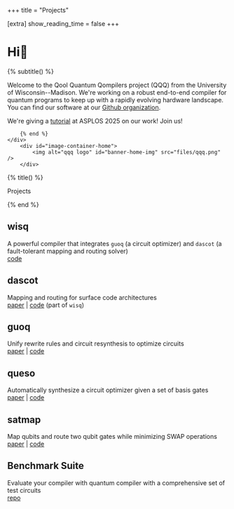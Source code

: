 +++
title = "Projects"

[extra]
show_reading_time = false
+++

<div id="banner-container-home">
    <div id="home-banner-text">
        <h1 id="home-banner-header">Hi👋</h1>
        {% subtitle() %}

Welcome to the Qool Quantum Qompilers project (QQQ) from the University of Wisconsin--Madison. We're working on a robust end-to-end compiler for quantum programs to keep up with a 
rapidly evolving hardware landscape. You can find our software at our [Github organization](https://github.com/qqq-wisc/).

We're giving a [tutorial](tutorial) at ASPLOS 2025 on our work!
Join us!

        {% end %}
    </div>
        <div id="image-container-home">
            <img alt="qqq logo" id="banner-home-img" src="files/qqq.png" />
        </div>
</div>

{% title() %}

Projects

{% end %}

## wisq

A powerful compiler that integrates ``guoq`` (a circuit optimizer) and ``dascot`` (a fault-tolerant mapping and routing solver) \
[code](https://github.com/qqq-wisc/wisq)

## dascot

Mapping and routing for surface code architectures \
[paper](/files/oopsla25.pdf)  |  [code](https://github.com/qqq-wisc/wisq) (part of ``wisq``)

## guoq

Unify rewrite rules and circuit resynthesis to optimize circuits \
[paper](/files/asplos25.pdf)  |  [code](https://github.com/qqq-wisc/guoq)

## queso

Automatically synthesize a circuit optimizer given a set of basis gates \
[paper](/files/pldi23.pdf)  |  [code](https://github.com/qqq-wisc/queso)

## satmap

Map qubits and route two qubit gates while minimizing SWAP operations \
[paper](/files/micro22.pdf)  |  [code](https://github.com/qqq-wisc/satmap)

## Benchmark Suite

Evaluate your compiler with quantum compiler with a comprehensive set of test circuits \
[repo](https://github.com/qqq-wisc/quantum-compiler-benchmark-circuits)
